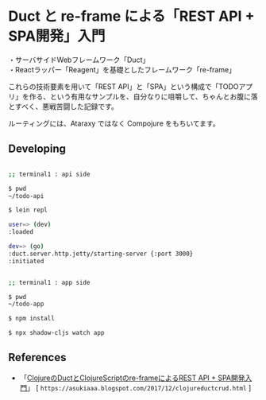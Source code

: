 # Duct と re-frame による「REST API + SPA開発」入門

・サーバサイドWebフレームワーク「Duct」<br>
・Reactラッパー「Reagent」を基礎としたフレームワーク「re-frame」<br>

これらの技術要素を用いて「REST API」と「SPA」という構成で「TODOアプリ」を作る、という有用なサンプルを、自分なりに咀嚼して、ちゃんとお腹に落とすべく、悪戦苦闘した記録です。<br>

ルーティングには、Ataraxy ではなく Compojure をもちいてます。<br>


## Developing

```sh

;; terminal1 : api side

$ pwd
~/todo-api

$ lein repl

user=> (dev)
:loaded

dev=> (go)
:duct.server.http.jetty/starting-server {:port 3000}
:initiated

```

```sh

;; terminal1 : app side

$ pwd
~/todo-app

$ npm install

$ npx shadow-cljs watch app

```

## References

- 「[ClojureのDuctとClojureScriptのre-frameによるREST API + SPA開発入門][1]」 [ `https://asukiaaa.blogspot.com/2017/12/clojureductcrud.html` ]<br>

[1]: https://qiita.com/lagenorhynque/items/38537fa91300e0ac0070
